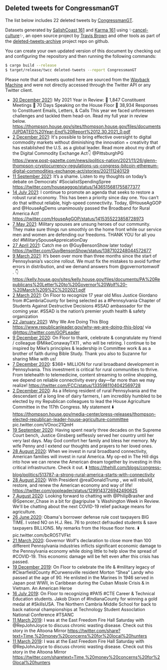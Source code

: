 ## Deleted tweets for CongressmanGT

The list below includes 22 deleted tweets by
[CongressmanGT](https://twitter.com/CongressmanGT).



Datasets generated by [SalishCoast 161](https://twitter.com/SalishCoastA) and [Karma 161](https://twitter.com/KarmaOneSixOne)
using ✨[cancel-culture](https://github.com/travisbrown/cancel-culture)✨, an open source project by [Travis Brown](https://twitter.com/travisbrown) 
and other tools as part of the [deleted-tweets-archive](https://github.com/salcoast/deleted-tweets-archive/) project repo on github.

You can create your own updated version of this document by checking out and configuring the
repository and then running the following commands:

```bash
$ cargo build --release
$ target/release/twcc deleted-tweets --report CongressmanGT
```

Please note that all tweets quoted here are sourced from the
[Wayback Machine](https://web.archive.org) and were not directly accessed through the Twitter API or
any Twitter client.

* [30 December 2021](https://web.archive.org/web/20211230190529/https://twitter.com/CongressmanGT/status/1476629231396442121): My 2021 Year in Review:  🌟 1,847 Constituent Meetings 🌟 70 Days Speaking on the House Floor 🌟 38,934 Responses to Constituent Emails, Letters, & Calls  This year we faced unforeseen challenges and tackled them head-on. Read my full year in review below.  https://thompson.house.gov/sites/thompson.house.gov/files/documents/UPDATED%20Year-End%20Report%2012.30.2021_0.pdf
* [ 2 December 2021](https://web.archive.org/web/20211202200250/https://twitter.com/CongressmanGT/status/1466498076017840134): It's possible to bring effective oversight to digital commodity markets without diminishing the innovation + creativity that has established the U.S. as a global leader.   Read more about my draft of the Digital Commodity Exchange Act👇  @PittsburghPG  https://www.post-gazette.com/news/politics-nation/2021/11/26/glenn-thompson-cryptocurrency-regulations-us-congress-bitcoin-ethereum-digital-commodities-exchange-act/stories/202111240129
* [11 September 2021](https://web.archive.org/web/20210911022612/https://twitter.com/CongressmanGT/status/1436516356233498625): It’s a shame. Listen to my thoughts on today’s debate on Democrats’  #SocialistSpendingSpree   https://twitter.com/houseaggop/status/1436515681755877377
* [14 July 2021](https://web.archive.org/web/20210714184449/https://twitter.com/CongressmanGT/status/1415381745273384960): I continue to promote an agenda that seeks to restore a robust rural economy. This has been a priority since day one. You can’t do that without reliable, high-speed connectivity. Today,  @HouseAgGOP  and  @HouseAgDems  unanimously passed the Broadband for Rural America Act! https://twitter.com/HouseAgGOP/status/1415355223858728973
* [ 7 May 2021](https://web.archive.org/web/20210507133106/https://twitter.com/CongressmanGT/status/1390660317672353795): Military spouses are unsung heroes of our community. They make sure things run smoothly on the home front while our service men and women are defending our freedoms. THANK YOU for all you do!  #MilitarySpouseAppreicationDay
* [27 April 2021](https://web.archive.org/web/20210427183516/https://twitter.com/CongressmanGT/status/1387108162185089025): Catch me on  @GuyBensonShow  later today! https://twitter.com/GuyBensonShow/status/1387102248044572677
* [ 9 March 2021](https://web.archive.org/web/20210309193406/https://twitter.com/CongressmanGT/status/1369370886927695876): It’s been over more than three months since the start of Pennsylvania’s vaccine rollout. We must fix the mistakes to avoid further errors in distribution, and we demand answers from  @governortomwolf . 👇   https://kelly.house.gov/sites/kelly.house.gov/files/documents/PA%20Republicans%20Letter%20to%20Governor%20Wolf%20-%20March%209%2C%202021.pdf
* [ 2 March 2021](https://web.archive.org/web/20210302022743/https://twitter.com/CongressmanGT/status/1366575836854370310): On Floor to recognize 17 year old Miss Justice Giordano from  #CambriaCounty  for being selected as a   #Pennsylvania   Chapter of Students Against Destructive Decisions  #SSAD   ambassador for the coming year.   #SSAD  is the nation’s premier youth health & safety organization
* [22 January 2021](https://web.archive.org/web/20210122230334/https://twitter.com/CongressmanGT/status/1352753752965525517): Why We Are Doing This Blog  https://www.republicanleader.gov/why-we-are-doing-this-blog/  via @https://twitter.com/GOPLeader
* [ 9 December 2020](https://web.archive.org/web/20201209171834/https://twitter.com/CongressmanGT/status/1336721447784493058): On Floor to thank, celebrate & congratulate my friend / colleague  @MikeConawayTX11 , who will be retiring.  I continue to be inspired by Mike’s principles & leadership in Committee work & as a brother of faith during Bible Study. Thank you also to Suzanne for sharing Mike with us!
* [ 7 December 2020](https://web.archive.org/web/20201207205344/https://twitter.com/CongressmanGT/status/1336051230708277251): $368+ MILLION for rural broadband development in Pennsylvania. This investment is critical for rural communities to thrive.  From telehealth to telemedicine, content streaming to online shopping, we depend on reliable connectivity every day—far more than we may realize! https://twitter.com/FCC/status/1335981104042569728
* [ 2 December 2020](https://web.archive.org/web/20201202233602/https://twitter.com/CongressmanGT/status/1334280079078285318): As a lifelong resident of rural Pennsylvania and the descendant of a long line of dairy farmers, I am incredibly humbled to be elected by my Republican colleagues to lead the House Agriculture Committee in the 117th Congress.  My statement ⬇️  https://thompson.house.gov/media-center/press-releases/thompson-elected-republican-leader-house-agriculture-committee  pic.twitter.com/VOnoc21QmH
* [19 September 2020](https://web.archive.org/web/20200919005041/https://twitter.com/CongressmanGT/status/1307119801551204352): Having spent nearly three decades on the Supreme Court bench, Justice Ginsberg selflessly served her country until her very last days. May God comfort her family and bless her memory. My wife Penny and I extend our thoughts and prayers to her loved ones.
* [28 August 2020](https://web.archive.org/web/20200828130129/https://twitter.com/CongressmanGT/status/1299331162662465537): When we invest in rural broadband connectivity, American families will invest in rural America. My op-ed in The Hill digs into how we can renew the American dream together by investing in this critical infrastructure. Check it out. ⬇️ https://thehill.com/blogs/congress-blog/politics/513787-a-strong-rural-america-starts-with-connectivity
* [28 August 2020](https://web.archive.org/web/20200828020906/https://twitter.com/CongressmanGT/status/1299166881337815047): With President  @realDonaldTrump , we will rebuild, restore, and renew the American economy and way of life! https://twitter.com/gopleader/status/1299143726942490625
* [ 7 August 2020](https://web.archive.org/web/20200807134544/https://twitter.com/CongressmanGT/status/1291732104888430597): Looking forward to chatting with  @PhilipBrasher  and  @Spencer_Chase  in a bit for  @agripulse 's Washington Week in Review. We'll be chatting about the next COVID-19 relief package means for agriculture.
* [26 June 2020](https://web.archive.org/web/20200626175943/https://twitter.com/CongressmanGT/status/1276573749786161152): Obama's borrower defense rule cost taxpayers BIG TIME. I voted NO on H.J. Res. 76 to protect defrauded students & save taxpayers BILLIONS.  My remarks from the House floor here. ⬇️ pic.twitter.com/bcRO5TVFkt
* [21 March 2020](https://web.archive.org/web/20200321160300/https://twitter.com/CongressmanGT/status/1241394890937896961): Governor Wolf's declaration to close more than 100 different Pennsylvania industries inflicts significant economic damage to the Pennsylvania economy while doing little to help slow the spread of #COVID-19. This economic damage will be felt even after this crisis has passed.
* [19 December 2019](https://web.archive.org/web/20191219212744/https://twitter.com/CongressmanGT/status/1207770969386967040): On Floor to celebrate the life &  #military  legacy of  #ClearfieldCounty   #Curwensville  resident Morton “Shea” Landy who passed at the age of 90. He enlisted in the Marines In 1946 served in Japan post WWII, in Caribbean during the Cuban Missle Crisis & in Vietnam. An American Heroe
* [16 July 2019](https://web.archive.org/web/20190716140333/https://twitter.com/CongressmanGT/status/1151130251855925256): On Floor to recognizing #PA15 #CTE Career &amp; Technical Education students.  Jakob Dixon of #IndianaCounty for winning a gold medal at #SkillsUSA. The Northern Cambria Middle School for back to back national championships at Technology Student AssocIation National Conference #TSANC
* [11 March 2019](https://web.archive.org/web/20190311161457/https://twitter.com/CongressmanGT/status/1105140024767664128): I was at the East Freedom Fire Hall Saturday with  @RepJohnJoyce  to discuss chronic wasting disease. Check out this story in the Altoona Mirror  https://twitter.com/share?text=Time,%20money%20concerns%20for%20local%20hunters
* [11 March 2019](https://web.archive.org/web/20190311161320/https://twitter.com/CongressmanGT/status/1105139627193708544): I was at the East Freedom Fire Hall Saturday with  @RepJohnJoyce  to discuss chronic wasting disease. Check out this story in the Altoona Mirror  https://twitter.com/sharetext=Time,%20money%20concerns%20for%20local%20hunters
